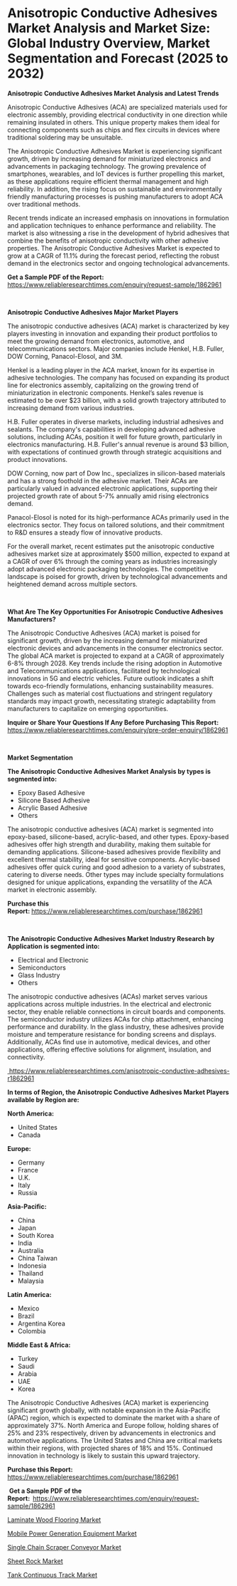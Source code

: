 <p><h1>Anisotropic Conductive Adhesives Market Analysis and Market Size: Global Industry Overview, Market Segmentation and Forecast (2025 to 2032)</h1></p><p><strong>Anisotropic Conductive Adhesives Market Analysis and Latest Trends</strong></p>
<p><p>Anisotropic Conductive Adhesives (ACA) are specialized materials used for electronic assembly, providing electrical conductivity in one direction while remaining insulated in others. This unique property makes them ideal for connecting components such as chips and flex circuits in devices where traditional soldering may be unsuitable. </p><p>The Anisotropic Conductive Adhesives Market is experiencing significant growth, driven by increasing demand for miniaturized electronics and advancements in packaging technology. The growing prevalence of smartphones, wearables, and IoT devices is further propelling this market, as these applications require efficient thermal management and high reliability. In addition, the rising focus on sustainable and environmentally friendly manufacturing processes is pushing manufacturers to adopt ACA over traditional methods.</p><p>Recent trends indicate an increased emphasis on innovations in formulation and application techniques to enhance performance and reliability. The market is also witnessing a rise in the development of hybrid adhesives that combine the benefits of anisotropic conductivity with other adhesive properties. The Anisotropic Conductive Adhesives Market is expected to grow at a CAGR of 11.1% during the forecast period, reflecting the robust demand in the electronics sector and ongoing technological advancements.</p></p>
<p><strong>Get a Sample PDF of the Report:&nbsp;</strong> <a href="https://www.reliableresearchtimes.com/enquiry/request-sample/1862961?utm_campaign=2198&utm_medium=2&utm_source=Github&utm_content=ia&utm_term=30012025&utm_id=anisotropic-conductive-adhesives">https://www.reliableresearchtimes.com/enquiry/request-sample/1862961</a></p>
<p>&nbsp;</p>
<p><strong>Anisotropic Conductive Adhesives Major Market Players</strong></p>
<p><p>The anisotropic conductive adhesives (ACA) market is characterized by key players investing in innovation and expanding their product portfolios to meet the growing demand from electronics, automotive, and telecommunications sectors. Major companies include Henkel, H.B. Fuller, DOW Corning, Panacol-Elosol, and 3M.</p><p>Henkel is a leading player in the ACA market, known for its expertise in adhesive technologies. The company has focused on expanding its product line for electronics assembly, capitalizing on the growing trend of miniaturization in electronic components. Henkel’s sales revenue is estimated to be over $23 billion, with a solid growth trajectory attributed to increasing demand from various industries.</p><p>H.B. Fuller operates in diverse markets, including industrial adhesives and sealants. The company's capabilities in developing advanced adhesive solutions, including ACAs, position it well for future growth, particularly in electronics manufacturing. H.B. Fuller's annual revenue is around $3 billion, with expectations of continued growth through strategic acquisitions and product innovations.</p><p>DOW Corning, now part of Dow Inc., specializes in silicon-based materials and has a strong foothold in the adhesive market. Their ACAs are particularly valued in advanced electronic applications, supporting their projected growth rate of about 5-7% annually amid rising electronics demand.</p><p>Panacol-Elosol is noted for its high-performance ACAs primarily used in the electronics sector. They focus on tailored solutions, and their commitment to R&D ensures a steady flow of innovative products. </p><p>For the overall market, recent estimates put the anisotropic conductive adhesives market size at approximately $500 million, expected to expand at a CAGR of over 6% through the coming years as industries increasingly adopt advanced electronic packaging technologies. The competitive landscape is poised for growth, driven by technological advancements and heightened demand across multiple sectors.</p></p>
<p>&nbsp;</p>
<p><strong>What Are The Key Opportunities For Anisotropic Conductive Adhesives Manufacturers?</strong></p>
<p><p>The Anisotropic Conductive Adhesives (ACA) market is poised for significant growth, driven by the increasing demand for miniaturized electronic devices and advancements in the consumer electronics sector. The global ACA market is projected to expand at a CAGR of approximately 6-8% through 2028. Key trends include the rising adoption in Automotive and Telecommunications applications, facilitated by technological innovations in 5G and electric vehicles. Future outlook indicates a shift towards eco-friendly formulations, enhancing sustainability measures. Challenges such as material cost fluctuations and stringent regulatory standards may impact growth, necessitating strategic adaptability from manufacturers to capitalize on emerging opportunities.</p></p>
<p><strong>Inquire or Share Your Questions If Any Before Purchasing This Report:</strong> <a href="https://www.reliableresearchtimes.com/enquiry/pre-order-enquiry/1862961?utm_campaign=2198&utm_medium=2&utm_source=Github&utm_content=ia&utm_term=30012025&utm_id=anisotropic-conductive-adhesives">https://www.reliableresearchtimes.com/enquiry/pre-order-enquiry/1862961</a></p>
<p>&nbsp;</p>
<p><strong>Market Segmentation</strong></p>
<p><strong>The Anisotropic Conductive Adhesives Market Analysis by types is segmented into:</strong></p>
<p><ul><li>Epoxy Based Adhesive</li><li>Silicone Based Adhesive</li><li>Acrylic Based Adhesive</li><li>Others</li></ul></p>
<p><p>The anisotropic conductive adhesives (ACA) market is segmented into epoxy-based, silicone-based, acrylic-based, and other types. Epoxy-based adhesives offer high strength and durability, making them suitable for demanding applications. Silicone-based adhesives provide flexibility and excellent thermal stability, ideal for sensitive components. Acrylic-based adhesives offer quick curing and good adhesion to a variety of substrates, catering to diverse needs. Other types may include specialty formulations designed for unique applications, expanding the versatility of the ACA market in electronic assembly.</p></p>
<p><strong>Purchase this Report:&nbsp;</strong><a href="https://www.reliableresearchtimes.com/purchase/1862961?utm_campaign=2198&utm_medium=2&utm_source=Github&utm_content=ia&utm_term=30012025&utm_id=anisotropic-conductive-adhesives">https://www.reliableresearchtimes.com/purchase/1862961</a></p>
<p>&nbsp;</p>
<p><strong>The Anisotropic Conductive Adhesives Market Industry Research by Application is segmented into:</strong></p>
<p><ul><li>Electrical and Electronic</li><li>Semiconductors</li><li>Glass Industry</li><li>Others</li></ul></p>
<p><p>The anisotropic conductive adhesives (ACAs) market serves various applications across multiple industries. In the electrical and electronic sector, they enable reliable connections in circuit boards and components. The semiconductor industry utilizes ACAs for chip attachment, enhancing performance and durability. In the glass industry, these adhesives provide moisture and temperature resistance for bonding screens and displays. Additionally, ACAs find use in automotive, medical devices, and other applications, offering effective solutions for alignment, insulation, and connectivity.</p></p>
<p><a href="https://www.reliableresearchtimes.com/anisotropic-conductive-adhesives-r1862961?utm_campaign=2198&utm_medium=2&utm_source=Github&utm_content=ia&utm_term=30012025&utm_id=anisotropic-conductive-adhesives">&nbsp;https://www.reliableresearchtimes.com/anisotropic-conductive-adhesives-r1862961</a></p>
<p><strong>In terms of Region, the Anisotropic Conductive Adhesives Market Players available by Region are:</strong></p>
<p>
    <p> <strong> North America: </strong>
        <ul>
            <li>United States</li>
            <li>Canada</li>
        </ul>
        </p> 
    <p> <strong> Europe: </strong>
        <ul>
            <li>Germany</li>
            <li>France</li>
            <li>U.K.</li>
            <li>Italy</li>
            <li>Russia</li>
        </ul>
        </p> 
    <p> <strong> Asia-Pacific: </strong>
        <ul>
            <li>China</li>
            <li>Japan</li>
            <li>South Korea</li>
            <li>India</li>
            <li>Australia</li>
            <li>China Taiwan</li>
            <li>Indonesia</li>
            <li>Thailand</li>
            <li>Malaysia</li>
        </ul>
        </p> 
    <p> <strong> Latin America: </strong>
        <ul>
            <li>Mexico</li>
            <li>Brazil</li>
            <li>Argentina Korea</li>
            <li>Colombia</li>
        </ul>
        </p> 
    <p> <strong> Middle East & Africa: </strong>
        <ul>
            <li>Turkey</li>
            <li>Saudi</li>
            <li>Arabia</li>
            <li>UAE</li>
            <li>Korea</li>
        </ul>
    </p>
    </p>
<p><p>The Anisotropic Conductive Adhesives (ACA) market is experiencing significant growth globally, with notable expansion in the Asia-Pacific (APAC) region, which is expected to dominate the market with a share of approximately 37%. North America and Europe follow, holding shares of 25% and 23% respectively, driven by advancements in electronics and automotive applications. The United States and China are critical markets within their regions, with projected shares of 18% and 15%. Continued innovation in technology is likely to sustain this upward trajectory.</p></p>
<p><strong>Purchase this Report: </strong><a href="https://www.reliableresearchtimes.com/purchase/1862961?utm_campaign=2198&utm_medium=2&utm_source=Github&utm_content=ia&utm_term=30012025&utm_id=anisotropic-conductive-adhesives">https://www.reliableresearchtimes.com/purchase/1862961</a></p>
<p>&nbsp;<strong>Get a Sample PDF of the Report:&nbsp;&nbsp;</strong><a href="https://www.reliableresearchtimes.com/enquiry/request-sample/1862961?utm_campaign=2198&utm_medium=2&utm_source=Github&utm_content=ia&utm_term=30012025&utm_id=anisotropic-conductive-adhesives">https://www.reliableresearchtimes.com/enquiry/request-sample/1862961</a></p>
<p><strong></strong></p>
<p><p><a href="https://github.com/nemcemakoi/Market-Research-Report-List-1/blob/main/laminate-wood-flooring-market.md?utm_campaign=2198&utm_medium=2&utm_source=Github&utm_content=ia&utm_term=30012025&utm_id=anisotropic-conductive-adhesives">Laminate Wood Flooring Market</a></p><p><a href="https://www.linkedin.com/pulse/mobile-power-generation-equipment-market-insights-include-ocf7f?utm_campaign=2198&utm_medium=2&utm_source=Github&utm_content=ia&utm_term=30012025&utm_id=anisotropic-conductive-adhesives">Mobile Power Generation Equipment Market</a></p><p><a href="https://www.linkedin.com/pulse/according-latest-trend-analysis-single-chain-scraper-conveyor-urvtf?utm_campaign=2198&utm_medium=2&utm_source=Github&utm_content=ia&utm_term=30012025&utm_id=anisotropic-conductive-adhesives">Single Chain Scraper Conveyor Market</a></p><p><a href="https://github.com/sadithsondah72/Market-Research-Report-List-1/blob/main/sheet-rock-market.md?utm_campaign=2198&utm_medium=2&utm_source=Github&utm_content=ia&utm_term=30012025&utm_id=anisotropic-conductive-adhesives">Sheet Rock Market</a></p><p><a href="https://www.linkedin.com/pulse/examining-market-forces-influencing-tank-continuous-track-size-dxyrf?utm_campaign=2198&utm_medium=2&utm_source=Github&utm_content=ia&utm_term=30012025&utm_id=anisotropic-conductive-adhesives">Tank Continuous Track Market</a></p></p>